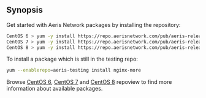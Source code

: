 ## Synopsis

Get started with Aeris Network packages by installing the repository:

```bash
CentOS 6 > yum -y install https://repo.aerisnetwork.com/pub/aeris-release-6.rpm
CentOS 7 > yum -y install https://repo.aerisnetwork.com/pub/aeris-release-7.rpm
CentOS 8 > yum -y install https://repo.aerisnetwork.com/pub/aeris-release-8.rpm
```

To install a package which is still in the testing repo:

```bash
yum --enablerepo=aeris-testing install nginx-more
```

Browse [CentOS 6](https://repo.aerisnetwork.com/stable/centos/6/x86_64/repoview/), [CentOS 7](https://repo.aerisnetwork.com/stable/centos/7/x86_64/repoview/) and [CentOS 8](https://repo.aerisnetwork.com/stable/centos/8/x86_64/repoview/) repoview to find more information about available packages.
